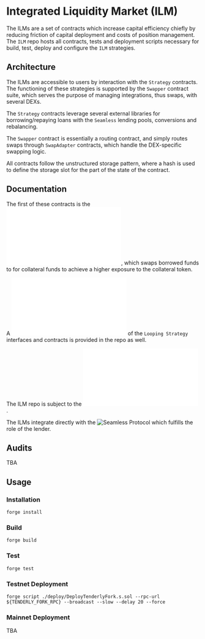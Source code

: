 # Integrated Liquidity Market (ILM)
The ILMs are a set of contracts which increase capital efficiency chiefly by reducing friction of capital deployment and costs of position management. The `ILM` repo hosts all contracts, tests and deployment scripts necessary for build, test, deploy and configure the `ILM` strategies.

## Architecture
The ILMs are accessible to users by interaction with the `Strategy` contracts. The functioning of these strategies is supported by the `Swapper` contract suite, which serves the purpose of managing integrations, thus swaps, with several DEXs.

The `Strategy` contracts leverage several external libraries for borrowing/repaying loans with the `Seamless` lending pools, conversions and rebalancing. 

The `Swapper` contract is essentially a routing contract, and simply routes swaps through `SwapAdapter` contracts, which handle the DEX-specific swapping logic.

All contracts follow the unstructured storage pattern, where a hash is used to define the storage slot for the part of the state of the contract.

## Documentation
The first of these contracts is the ![Looping Strategy](./SPECS.md), which swaps borrowed funds to for collateral funds to achieve a higher exposure to the collateral token.

A ![summary](/docs/src/SUMMARY.md) of the `Looping Strategy` interfaces and contracts is provided in the repo as well.

The ILM repo is subject to the ![Styling Guide](./STYLING_GUIDE.md). 

The ILMs integrate directly with the ![Seamless Protocol](https://docs.seamlessprotocol.com/overview/introduction-to-seamless-protocol) which fulfills the role of the lender. 

## Audits
TBA

## Usage
### Installation
```forge install```

### Build
```forge build```

### Test
```forge test```

### Testnet Deployment
```forge script ./deploy/DeployTenderlyFork.s.sol --rpc-url ${TENDERLY_FORK_RPC} --broadcast --slow --delay 20 --force```

### Mainnet Deployment
TBA